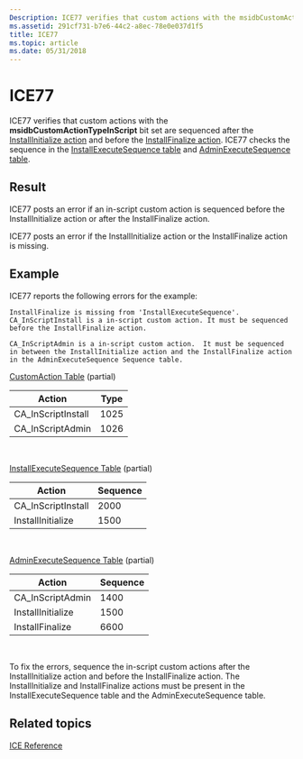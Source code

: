 ```yaml
---
Description: ICE77 verifies that custom actions with the msidbCustomActionTypeInScript bit set are sequenced after the InstallInitialize action and before the InstallFinalize action.
ms.assetid: 291cf731-b7e6-44c2-a8ec-78e0e037d1f5
title: ICE77
ms.topic: article
ms.date: 05/31/2018
---
```


# ICE77

ICE77 verifies that custom actions with the **msidbCustomActionTypeInScript** bit set are sequenced after the [InstallInitialize action](installinitialize-action.md) and before the [InstallFinalize action](installfinalize-action.md). ICE77 checks the sequence in the [InstallExecuteSequence table](installexecutesequence-table.md) and [AdminExecuteSequence table](adminexecutesequence-table.md).

## Result

ICE77 posts an error if an in-script custom action is sequenced before the InstallInitialize action or after the InstallFinalize action.

ICE77 posts an error if the InstallInitialize action or the InstallFinalize action is missing.

## Example

ICE77 reports the following errors for the example:

``` syntax
InstallFinalize is missing from 'InstallExecuteSequence'. 
CA_InScriptInstall is a in-script custom action. It must be sequenced 
before the InstallFinalize action.
 
CA_InScriptAdmin is a in-script custom action.  It must be sequenced 
in between the InstallInitialize action and the InstallFinalize action 
in the AdminExecuteSequence Sequence table.
```

[CustomAction Table](customaction-table.md) (partial)



| Action              | Type |
|---------------------|------|
| CA\_InScriptInstall | 1025 |
| CA\_InScriptAdmin   | 1026 |



 

[InstallExecuteSequence Table](installexecutesequence-table.md) (partial)



| Action              | Sequence |
|---------------------|----------|
| CA\_InScriptInstall | 2000     |
| InstallInitialize   | 1500     |



 

[AdminExecuteSequence Table](adminexecutesequence-table.md) (partial)



| Action            | Sequence |
|-------------------|----------|
| CA\_InScriptAdmin | 1400     |
| InstallInitialize | 1500     |
| InstallFinalize   | 6600     |



 

To fix the errors, sequence the in-script custom actions after the InstallInitialize action and before the InstallFinalize action. The InstallInitialize and InstallFinalize actions must be present in the InstallExecuteSequence table and the AdminExecuteSequence table.

## Related topics

<dl> <dt>

[ICE Reference](ice-reference.md)
</dt> </dl>

 

 



